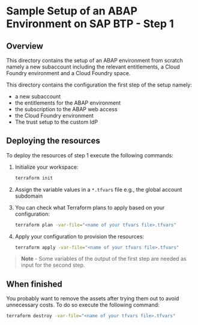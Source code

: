 # Sample Setup of an ABAP Environment on SAP BTP - Step 1

## Overview

This directory contains the setup of an ABAP environment from scratch namely a new subaccount including the relevant entitlements, a Cloud Foundry environment and a Cloud Foundry space. 

This directory contains the configuration the first step of the setup namely:

- a new subaccount
- the entitlements for the ABAP environment
- the subscription to the ABAP web access
- the Cloud Foundry environment
- The trust setup to the custom IdP 

## Deploying the resources

To deploy the resources of step 1 execute the following commands:

1. Initialize your workspace:

   ```bash
   terraform init
   ```

1. Assign the variable values in a `*.tfvars` file e.g., the global account subdomain

1. You can check what Terraform plans to apply based on your configuration:

   ```bash
   terraform plan -var-file="<name of your tfvars file>.tfvars" 
   ```

1. Apply your configuration to provision the resources:

   ```bash
   terraform apply -var-file="<name of your tfvars file>.tfvars"
   ```

> **Note** - Some variables of the output of the first step are needed as input for the second step.

## When finished

You probably want to remove the assets after trying them out to avoid unnecessary costs. To do so execute the following command:

```bash
terraform destroy -var-file="<name of your tfvars file>.tfvars"
```
